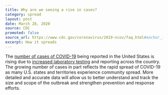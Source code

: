 ```yaml
---
title: Why are we seeing a rise in cases?
category: spread
layout: post
date: March 28, 2020
source: CDC
promoted: false
source_url: https://www.cdc.gov/coronavirus/2019-ncov/faq.html#anchor_1584386553767
excerpt: How it spreads
---
```


The [number of cases of COVID-19](https://www.cdc.gov/coronavirus/2019-ncov/cases-updates/cases-in-us.html) being reported in the United States is rising due to [increased laboratory testing](https://www.cdc.gov/coronavirus/2019-ncov/cases-updates/testing-in-us.html) and reporting across the country. The growing number of cases in part reflects the rapid spread of COVID-19 as many U.S. states and territories experience community spread. More detailed and accurate data will allow us to better understand and track the size and scope of the outbreak and strengthen prevention and response efforts.
